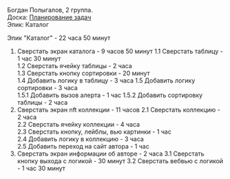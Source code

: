 Богдан Полыгалов, 2 группа.  
Доска: [Планирование задач](https://github.com/users/miamib34ch/projects/1)  
Эпик: Каталог

Эпик "Каталог" - 22 часа 50 минут
1. Сверстать экран каталога - 9 часов 50 минут
	1.1 Сверстать таблицу - 1 час 30 минут   
	1.2 Сверстать ячейку таблицы - 2 часа    
	1.3 Сверстать кнопку сортировки - 20 минут    
	1.4 Добавить логику в таблицу - 3 часа 
	1.5 Добавить логику сортировки - 3 часа       
		1.5.1 Добавить вызов алерта - 1 час
		1.5.2 Добавить сортировку таблицы - 2 часа
2. Сверстать экран nft коллекции - 11 часов
	2.1 Сверстать коллекцию - 2 часа  
	2.2 Сверстать ячейку коллекции - 4 часа  
	2.3 Сверстать кнопку, лейблы, вью картинки - 1 час  
	2.4 Добавить логику в коллекцию - 3 часа     
	2.5 Добавить переход на сайт автора - 1 час  
3. Сверстать экран информации об авторе - 2 часа
	3.1 Сверстать кнопку выхода с логикой - 30 минут
	3.2 Сверстать вебвью с логикой - 1 час 30 минут